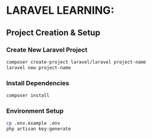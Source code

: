 # LARAVEL LEARNING:

## Project Creation & Setup
### Create New Laravel Project
```bash
composer create-project laravel/laravel project-name
laravel new project-name
```
### Install Dependencies
```bash
composer install
```
### Environment Setup
```bash
cp .env.example .env
php artisan key:generate
```
